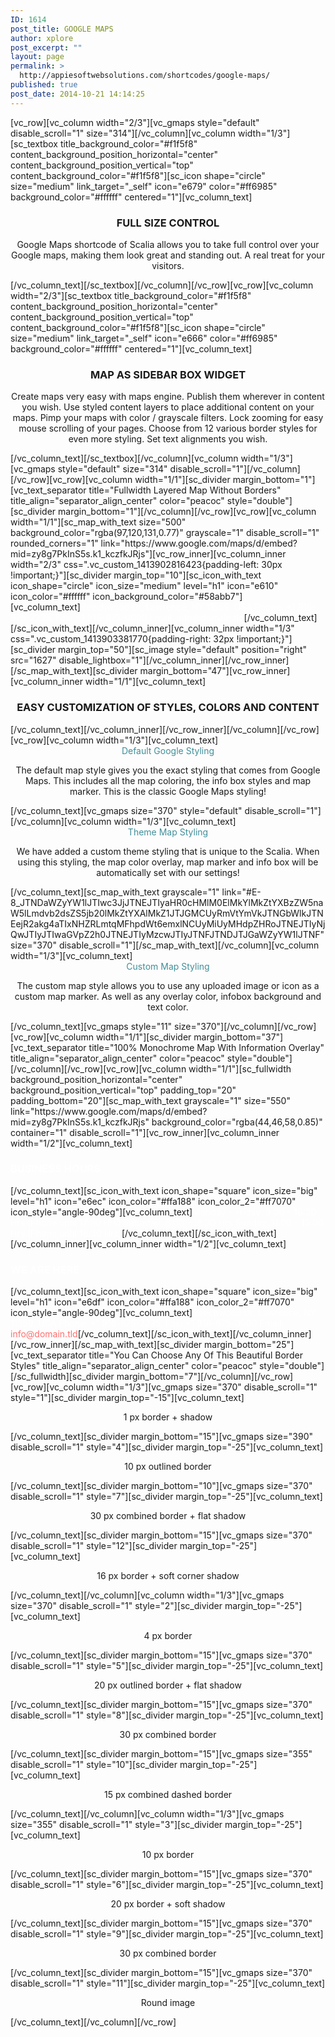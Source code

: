 ```yaml
---
ID: 1614
post_title: GOOGLE MAPS
author: xplore
post_excerpt: ""
layout: page
permalink: >
  http://appiesoftwebsolutions.com/shortcodes/google-maps/
published: true
post_date: 2014-10-21 14:14:25
---
```

[vc_row][vc_column width="2/3"][vc_gmaps style="default" disable_scroll="1" size="314"][/vc_column][vc_column width="1/3"][sc_textbox title_background_color="#f1f5f8" content_background_position_horizontal="center" content_background_position_vertical="top" content_background_color="#f1f5f8"][sc_icon shape="circle" size="medium" link_target="_self" icon="e679" color="#ff6985" background_color="#ffffff" centered="1"][vc_column_text]
<h3 style="text-align: center;">FULL SIZE CONTROL</h3>
<p style="text-align: center;">Google Maps shortcode of Scalia allows you to take full control over your Google maps, making them look great and standing out. A real treat for your visitors.</p>
[/vc_column_text][/sc_textbox][/vc_column][/vc_row][vc_row][vc_column width="2/3"][sc_textbox title_background_color="#f1f5f8" content_background_position_horizontal="center" content_background_position_vertical="top" content_background_color="#f1f5f8"][sc_icon shape="circle" size="medium" link_target="_self" icon="e666" color="#ff6985" background_color="#ffffff" centered="1"][vc_column_text]
<h3 style="text-align: center;">MAP AS SIDEBAR BOX WIDGET</h3>
<p style="text-align: center;">Create maps very easy with maps engine. Publish them wherever in content you wish. Use styled content layers to place additional content on your maps. Pimp your maps with color / grayscale filters. Lock zooming for easy mouse scrolling of your pages. Choose from 12 various border styles for even more styling. Set text alignments you wish.</p>
[/vc_column_text][/sc_textbox][/vc_column][vc_column width="1/3"][vc_gmaps style="default" size="314" disable_scroll="1"][/vc_column][/vc_row][vc_row][vc_column width="1/1"][sc_divider margin_bottom="1"][vc_text_separator title="Fullwidth Layered Map Without Borders" title_align="separator_align_center" color="peacoc" style="double"][sc_divider margin_bottom="1"][/vc_column][/vc_row][vc_row][vc_column width="1/1"][sc_map_with_text size="500" background_color="rgba(97,120,131,0.77)" grayscale="1" disable_scroll="1" rounded_corners="1" link="https://www.google.com/maps/d/embed?mid=zy8g7PkInS5s.k1_kczfkJRjs"][vc_row_inner][vc_column_inner width="2/3" css=".vc_custom_1413902816423{padding-left: 30px !important;}"][sc_divider margin_top="10"][sc_icon_with_text icon_shape="circle" icon_size="medium" level="h1" icon="e610" icon_color="#ffffff" icon_background_color="#58abb7"][vc_column_text]<span style="color: #ffffff;">Beechwood Dr, Lawrence, NY 11559, USA
Phone: +1 916-875-2235, Fax: +1 916-875-0000
Email: info@domain.tld</span>[/vc_column_text][/sc_icon_with_text][/vc_column_inner][vc_column_inner width="1/3" css=".vc_custom_1413903381770{padding-right: 32px !important;}"][sc_divider margin_top="50"][sc_image style="default" position="right" src="1627" disable_lightbox="1"][/vc_column_inner][/vc_row_inner][/sc_map_with_text][sc_divider margin_bottom="47"][vc_row_inner][vc_column_inner width="1/1"][vc_column_text]
<h3 style="text-align: center;">EASY CUSTOMIZATION OF STYLES, COLORS AND CONTENT</h3>
[/vc_column_text][/vc_column_inner][/vc_row_inner][/vc_column][/vc_row][vc_row][vc_column width="1/3"][vc_column_text]<div class="styled-subtitle" style="text-align: center;"><span style="color: #418f9a;">Default Google Styling</span></div>
<p style="text-align: center;"></p>
<p style="text-align: center;">The default map style gives you the exact styling that comes from Google Maps. This includes all the map coloring, the info box styles and map marker. This is the classic Google Maps styling!</p>[/vc_column_text][vc_gmaps size="370" style="default" disable_scroll="1"][/vc_column][vc_column width="1/3"][vc_column_text]<div class="styled-subtitle" style="text-align: center;"><span style="color: #418f9a;">Theme Map Styling</span></div>
<p style="text-align: center;"></p>
<p style="text-align: center;">We have added a custom theme styling that is unique to the Scalia. When using this styling, the map color overlay, map marker and info box will be automatically set with our settings!</p>[/vc_column_text][sc_map_with_text grayscale="1" link="#E-8_JTNDaWZyYW1lJTIwc3JjJTNEJTIyaHR0cHMlM0ElMkYlMkZtYXBzZW5naW5lLmdvb2dsZS5jb20lMkZtYXAlMkZ1JTJGMCUyRmVtYmVkJTNGbWlkJTNEejR2akg4aTIxNHZRLmtqMFhpdWt6emxlNCUyMiUyMHdpZHRoJTNEJTIyNjQwJTIyJTIwaGVpZ2h0JTNEJTIyMzcwJTIyJTNFJTNDJTJGaWZyYW1lJTNF" size="370" disable_scroll="1"][/sc_map_with_text][/vc_column][vc_column width="1/3"][vc_column_text]<div class="styled-subtitle" style="text-align: center;"><span style="color: #418f9a;">Custom Map Styling</span></div>
<p style="text-align: center;"></p>
<p style="text-align: center;">The custom map style allows you to use any uploaded image or icon as a custom map marker. As well as any overlay color, infobox background and text color.</p>[/vc_column_text][vc_gmaps style="11" size="370"][/vc_column][/vc_row][vc_row][vc_column width="1/1"][sc_divider margin_bottom="37"][vc_text_separator title="100% Monochrome Map With Information Overlay" title_align="separator_align_center" color="peacoc" style="double"][/vc_column][/vc_row][vc_row][vc_column width="1/1"][sc_fullwidth background_position_horizontal="center" background_position_vertical="top" padding_top="20" padding_bottom="20"][sc_map_with_text grayscale="1" size="550" link="https://www.google.com/maps/d/embed?mid=zy8g7PkInS5s.k1_kczfkJRjs" background_color="rgba(44,46,58,0.85)" container="1" disable_scroll="1"][vc_row_inner][vc_column_inner width="1/2"][vc_column_text]<h3><span style="color: #ffffff;">BUSINESS HOURS</span></h3>[/vc_column_text][sc_icon_with_text icon_shape="square" icon_size="big" level="h1" icon="e6ec" icon_color="#ffa188" icon_color_2="#ff7070" icon_style="angle-90deg"][vc_column_text]<span style="color: #ffffff;">Monday – Friday: 8:00 – 16:30 Hrs (Phone until 17:30 Hrs)
Saturday: 8:00 – 18:30 Hrs
Sunday: 11:00 – 15:00 Hrs (Phone until 16:30 Hrs)</span>[/vc_column_text][/sc_icon_with_text][/vc_column_inner][vc_column_inner width="1/2"][vc_column_text]<h3></h3>
<h3><span style="color: #ffffff;">WE ARE HERE</span></h3>[/vc_column_text][sc_icon_with_text icon_shape="square" icon_size="big" level="h1" icon="e6df" icon_color="#ffa188" icon_color_2="#ff7070" icon_style="angle-90deg"][vc_column_text]<span style="color: #ffffff;">Beechwood Dr, Lawrence, NY 11559, USA
Phone: +1 916-875-2235, Fax: +1 916-875-0000
Email:<span style="color: #ff7070;"> info@domain.tld</span></span>[/vc_column_text][/sc_icon_with_text][/vc_column_inner][/vc_row_inner][/sc_map_with_text][sc_divider margin_bottom="25"][vc_text_separator title="You Can Choose Any Of This Beautiful Border Styles" title_align="separator_align_center" color="peacoc" style="double"][/sc_fullwidth][sc_divider margin_bottom="7"][/vc_column][/vc_row][vc_row][vc_column width="1/3"][vc_gmaps size="370" disable_scroll="1" style="1"][sc_divider margin_top="-15"][vc_column_text]
<p style="text-align: center;">1 px border + shadow</p>
[/vc_column_text][sc_divider margin_bottom="15"][vc_gmaps size="390" disable_scroll="1" style="4"][sc_divider margin_top="-25"][vc_column_text]
<p style="text-align: center;">10 px outlined border</p>
[/vc_column_text][sc_divider margin_bottom="10"][vc_gmaps size="370" disable_scroll="1" style="7"][sc_divider margin_top="-25"][vc_column_text]
<p style="text-align: center;">30 px combined border + flat shadow</p>
[/vc_column_text][sc_divider margin_bottom="15"][vc_gmaps size="370" disable_scroll="1" style="12"][sc_divider margin_top="-25"][vc_column_text]
<p style="text-align: center;">16 px border + soft corner shadow</p>
[/vc_column_text][/vc_column][vc_column width="1/3"][vc_gmaps size="370" disable_scroll="1" style="2"][sc_divider margin_top="-25"][vc_column_text]
<p style="text-align: center;">4 px border</p>
[/vc_column_text][sc_divider margin_bottom="15"][vc_gmaps size="370" disable_scroll="1" style="5"][sc_divider margin_top="-25"][vc_column_text]
<p style="text-align: center;">20 px outlined border + flat shadow</p>
[/vc_column_text][sc_divider margin_bottom="15"][vc_gmaps size="370" disable_scroll="1" style="8"][sc_divider margin_top="-25"][vc_column_text]
<p style="text-align: center;">30 px combined border</p>
[/vc_column_text][sc_divider margin_bottom="15"][vc_gmaps size="355" disable_scroll="1" style="10"][sc_divider margin_top="-25"][vc_column_text]
<p style="text-align: center;">15 px combined dashed border</p>
[/vc_column_text][/vc_column][vc_column width="1/3"][vc_gmaps size="355" disable_scroll="1" style="3"][sc_divider margin_top="-25"][vc_column_text]
<p style="text-align: center;">10 px border</p>
[/vc_column_text][sc_divider margin_bottom="15"][vc_gmaps size="370" disable_scroll="1" style="6"][sc_divider margin_top="-25"][vc_column_text]
<p style="text-align: center;">20 px border + soft shadow</p>
[/vc_column_text][sc_divider margin_bottom="15"][vc_gmaps size="370" disable_scroll="1" style="9"][sc_divider margin_top="-25"][vc_column_text]
<p style="text-align: center;">30 px combined border</p>
[/vc_column_text][sc_divider margin_bottom="15"][vc_gmaps size="370" disable_scroll="1" style="11"][sc_divider margin_top="-25"][vc_column_text]
<p style="text-align: center;">Round image</p>
[/vc_column_text][/vc_column][/vc_row]